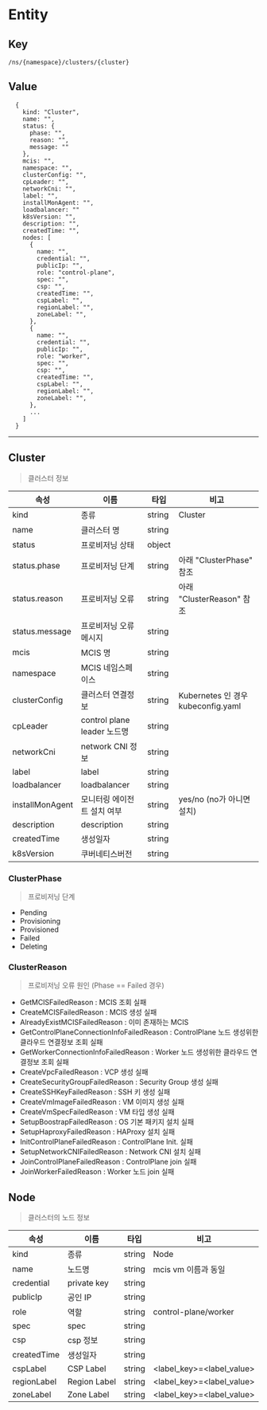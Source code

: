 # Entity

## Key
```
/ns/{namespace}/clusters/{cluster}
```

## Value
```
  {
    kind: "Cluster",
    name: "",
    status: {
      phase: "",
      reason: "",
      message: ""
    },
    mcis: "",
    namespace: "",
    clusterConfig: "",
    cpLeader: "",
    networkCni: "",
    label: "",
    installMonAgent: "",
    loadbalancer: ""
    k8sVersion: "",
    description: "",
    createdTime: "",
    nodes: [
      {
        name: "",
        credential: "",
        publicIp: "",
        role: "control-plane",
        spec: "",
        csp: "",
        createdTime: "",
        cspLabel: "",
        regionLabel: "",
        zoneLabel: "",
      },
      {
        name: "",
        credential: "",
        publicIp: "",
        role: "worker",
        spec: "",
        csp: "",
        createdTime: "",
        cspLabel: "",
        regionLabel: "",
        zoneLabel: "",
      },
      ...
    ]
  }
```

---
## Cluster
> 클러스터 정보

|속성               |이름                          |타입   |비고                                   |
|---                |---                         |---    |---                                  |
|kind               |종류                         |string |Cluster                              |
|name               |클러스터 명                    |string |                                     |
|status             |프로비저닝 상태                 |object |                                     |
|status.phase       |프로비저닝 단계                 |string |아래 "ClusterPhase" 참조               |
|status.reason      |프로비저닝 오류                 |string |아래 "ClusterReason" 참조              |
|status.message     |프로비저닝 오류 메시지            |string |                                     |
|mcis               |MCIS 명                      |string |                                     |
|namespace          |MCIS 네임스페이스               |string |                                     |
|clusterConfig      |클러스터 연결정보                |string |Kubernetes 인 경우 kubeconfig.yaml     |
|cpLeader           |control plane leader 노드명   |string |                                     |
|networkCni         |network CNI 정보             |string |                                     |
|label              |label                       |string |                                     |
|loadbalancer       |loadbalancer                |string |                                     |
|installMonAgent    |모니터링 에이전트 설치 여부        |string | yes/no (no가 아니면 설치)              |
|description        |description                 |string |                                     |
|createdTime        |생성일자                      |string |                                     |
|k8sVersion         |쿠버네티스버전                  |string |                                     |

### ClusterPhase
> 프로비저닝 단계

* Pending
* Provisioning
* Provisioned
* Failed
* Deleting

### ClusterReason
> 프로비저닝 오류 원인 (Phase == Failed 경우)

* GetMCISFailedReason : MCIS 조회 실패
* CreateMCISFailedReason : MCIS 생성 실패
* AlreadyExistMCISFailedReason : 이미 존재하는 MCIS 
* GetControlPlaneConnectionInfoFailedReason : ControlPlane 노드 생성위한 클라우드 연결정보 조회 실패
* GetWorkerConnectionInfoFailedReason : Worker 노드 생성위한 클라우드 연결정보 조회 실패
* CreateVpcFailedReason : VCP 생성 실패
* CreateSecurityGroupFailedReason : Security Group 생성 실패
* CreateSSHKeyFailedReason : SSH 키 생성 실패
* CreateVmImageFailedReason : VM 이미지 생성 실패
* CreateVmSpecFailedReason : VM 타입 생성 실패
* SetupBoostrapFailedReason : OS 기본 패키지 설치 실패
* SetupHaproxyFailedReason : HAProxy 설치 실패
* InitControlPlaneFailedReason : ControlPlane Init. 실패
* SetupNetworkCNIFailedReason : Network CNI 설치 실패
* JoinControlPlaneFailedReason : ControlPlane join 실패
* JoinWorkerFailedReason : Worker 노드 join 실패

## Node
> 클러스터의 노드 정보

|속성           |이름               |타입   |비고                 |
|---            |---                |---    |---                  |
|kind           |종류               |string |Node                 |
|name           |노드명             |string |mcis vm 이름과 동일  |
|credential     |private key        |string |                     |
|publicIp       |공인 IP            |string |                     |
|role           |역할               |string |control-plane/worker |
|spec           |spec               |string |                     |
|csp            |csp 정보           |string |                     |
|createdTime    |생성일자            |string |                    |
|cspLabel       |CSP Label         |string |<label_key>=<label_value> |
|regionLabel    |Region Label      |string |<label_key>=<label_value> |
|zoneLabel      |Zone Label        |string |<label_key>=<label_value> |
